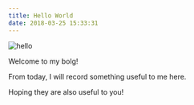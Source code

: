 ```yaml
---
title: Hello World
date: 2018-03-25 15:33:31
---
```


![hello](/images/hello.png)

Welcome to my bolg! 

From today, I will record something useful to me here. 

Hoping they are also useful to you!

<!-- more -->

